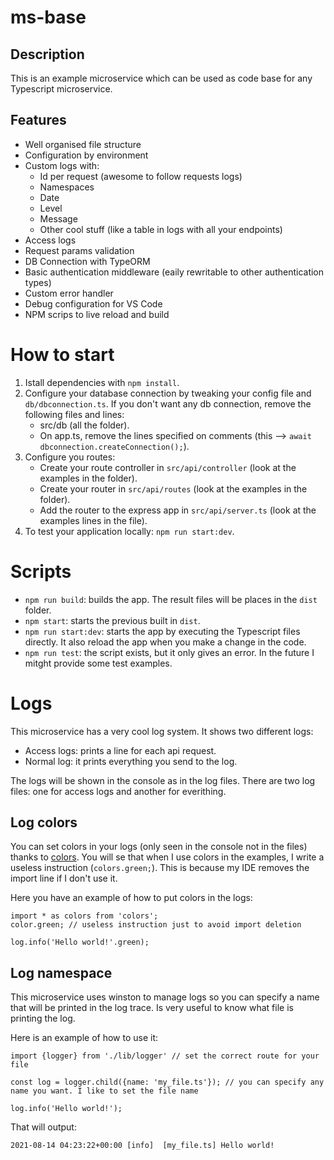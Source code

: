 # ms-base

## Description

This is an example microservice which can be used as code base for any Typescript microservice.

## Features

- Well organised file structure
- Configuration by environment
- Custom logs with:
    - Id per request (awesome to follow requests logs)
    - Namespaces
    - Date
    - Level
    - Message
    - Other cool stuff (like a table in logs with all your endpoints)
- Access logs
- Request params validation
- DB Connection with TypeORM
- Basic authentication middleware (eaily rewritable to other authentication types)
- Custom error handler
- Debug configuration for VS Code
- NPM scrips to live reload and build

# How to start

1. Istall dependencies with `npm install`.
2. Configure your database connection by tweaking your config file and `db/dbconnection.ts`. If you don't want any db connection, remove the following files and lines:
    - src/db (all the folder).
    - On app.ts, remove the lines specified on comments (this --> `await dbconnection.createConnection();`).
3. Configure you routes:
      - Create your route controller in `src/api/controller` (look at the examples in the folder).
      - Create your router in `src/api/routes` (look at the examples in the folder).
      - Add the router to the express app in `src/api/server.ts` (look at the examples lines in the file).
4. To test your application locally: `npm run start:dev`. 

# Scripts

- `npm run build`: builds the app. The result files will be places in the `dist` folder.
- `npm start`: starts the previous built in `dist`.
- `npm run start:dev`: starts the app by executing the Typescript files directly. It also reload the app when you make a change in the code.
- `npm run test`: the script exists, but it only gives an error. In the future I mitght provide some test examples.

# Logs

This microservice has a very cool log system. It shows two different logs:
- Access logs: prints a line for each api request.
- Normal log: it prints everything you send to the log.

The logs will be shown in the console as in the log files. There are two log files: one for access logs and another for everithing.

## Log colors

You can set colors in your logs (only seen in the console not in the files) thanks to [colors](https://www.npmjs.com/package/colors). You will se that when I use colors in the examples, I write a useless instruction (`colors.green;`). This is because my IDE removes the import line if I don't use it.

Here you have an example of how to put colors in the logs:

```
import * as colors from 'colors';
color.green; // useless instruction just to avoid import deletion

log.info('Hello world!'.green);
```

## Log namespace

This microservice uses winston to manage logs so you can specify a name that will be printed in the log trace. Is very useful to know what file is printing the log.

Here is an example of how to use it:

```
import {logger} from './lib/logger' // set the correct route for your file

const log = logger.child({name: 'my_file.ts'}); // you can specify any name you want. I like to set the file name

log.info('Hello world!');
```

That will output:

```
2021-08-14 04:23:22+00:00 [info]  [my_file.ts] Hello world!
```